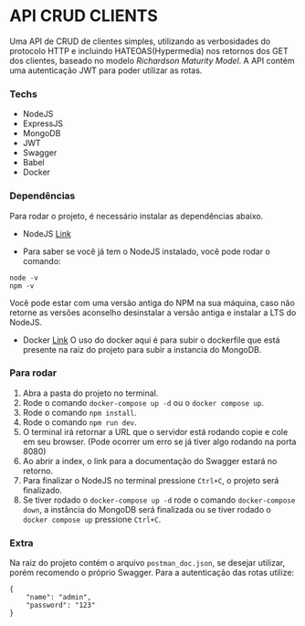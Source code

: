# API CRUD CLIENTS

Uma API de CRUD de clientes simples, utilizando as verbosidades do protocolo HTTP e incluindo HATEOAS(Hypermedia) nos retornos dos GET dos clientes, baseado no modelo *Richardson Maturity Model*. 
A API contém uma autenticação JWT para poder utilizar as rotas.

### Techs
- NodeJS
- ExpressJS
- MongoDB
- JWT
- Swagger
- Babel
- Docker

### Dependências 
Para rodar o projeto, é necessário instalar as dependências abaixo.
- NodeJS [Link](https://nodejs.org/en/)
* Para saber se você já tem o NodeJS instalado, você pode rodar o comando:
```
node -v
npm -v
```
Você pode estar com uma versão antiga do NPM na sua máquina, caso não retorne as versões aconselho desinstalar a versão antiga e instalar a LTS do NodeJS.

- Docker [Link](https://docs.docker.com/get-docker/)
O uso do docker aqui é para subir o dockerfile que está presente na raiz do projeto para subir a instancia do MongoDB.


### Para rodar 
1. Abra a pasta do projeto no terminal.
2. Rode o comando `docker-compose up -d` ou o `docker compose up`.
3. Rode o comando `npm install`.
4. Rode o comando `npm run dev`.
5. O terminal irá retornar a URL que o servidor está rodando copie e cole em seu browser. (Pode ocorrer um erro se já tiver algo rodando na porta 8080)
6. Ao abrir a index, o link para a documentação do Swagger estará no retorno. 
7. Para finalizar o NodeJS no terminal pressione `Ctrl+C`, o projeto será finalizado.
8. Se tiver rodado o `docker-compose up -d` rode o comando `docker-compose down`, a instância do MongoDB será finalizada ou se tiver rodado o `docker compose up` pressione `Ctrl+C`. 

### Extra
Na raiz do projeto contém o arquivo `postman_doc.json`, se desejar utilizar, porém recomendo o próprio Swagger.
Para a autenticação das rotas utilize: 
```
{
    "name": "admin",
    "password": "123"
}
```